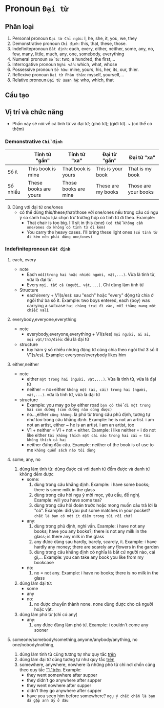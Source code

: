 # Pronoun `Đại từ`
## Phân loại
1. Personal pronoun `Đại từ Chỉ ngôi`: I, he, she, it, you, we, they
2. Demonstrative pronoun `Chỉ định`: this, that, these, those.
3. Indefinitepronoun `Bất định`: each, every, either, neither, some, any, no, few, many, little, much, any, one, somebody, everything
4. Numeral pronoun `Số từ`: two, a hundred, the first,...
5. Interrogative pronoun `Nghi vấn`: which, what, whose
6. Possessive pronoun `Sở hữu`: mine, yours, his, her, its, our, thier.
7. Reflexive pronoun `Đại từ Phản thân`: myself, yourself,...
8. Relative pronoun `Đại từ Quan hệ`: who, which, that

## Cấu tạo
## Vị trí và chức năng
- Phần này sẽ nói về cả tính từ và đại từ; (phó từ); (giới từ). ~ (có thể có thêm)
### Demonstrative `Chỉ định`
||Tính từ "gần"|Tính từ "xa"|Đại từ "gần"|Đại từ "xa"|
|-|-|-|-|-|
|Số ít|This book is mine|That book is yours|This is your book|That is my book|
|Số nhiều|These books are yours|Those books are mine|These are my books|Those are your books|
3. Dùng với đại từ one/ones
    - có thể dùng this/these;that/those với one/ones nếu trong câu có ngụ ý so sánh hoặc lựa chọn trừ trường hợp có tính từ đi theo. Example:
        - That chair is too big. I'll sit in this (one) `(có thể không cần one/ones do không có tính từ đi kèm)`
        - You carry the heavy cases. I'll bring these light ones `(có tính từ đi kèm nên phải dùng one/ones)`
### Indefinitepronoun `Bất định`
1. each, every
    - note
        - Each `mỗi(trong hai hoặc nhiều người, vật,...)`. Vừa là tính từ, vừa là đại từ.
        - Every `mọi, tất cả (người, vật,...)`. Chỉ dùng làm tính từ
    - Structure
        - each/every + V1(s/es): sau "each" hoặc "every" động từ chia ở ngôi thứ ba số ít. Example: two boys entered, each (boy) was carrying a suitcase `hai chàng trai đi vào, mỗi thằng mang một chiếc vali` 
   
2. everybody,everyone,everything
    - note
        - everybody,everyone,everything + V1(s/es) `mọi người, ai ai, mọi vật/thứ/điều`: đều là đại từ
    - structure
        - tuy hàm ý số nhiều nhưng động từ cũng chia theo ngôi thứ 3 số ít V1(s/es). Example: everyone/everybody likes him

3. either,neither
    - note
        - either `một trong hai (người, vật,...)`. Vừa là tính từ, vừa là đại từ
        - neither ~ no+either `không một (ai, cái) trong hai (người, vật,...)`. vừa là tính từ, vừa là đại từ
    - structure
        - Example: you may go by either road `bạn có thể đi một trong hai con đường (con đường nào cũng được)`
        - no...,either `cũng không`. là phó từ trong câu phủ định, tương tự như *too* trong câu khẳng định. Example: he is not an artist. i am not an artist, either ~ he is an artist. i am an artist, too
        - V1 + neither = V1 + not + either. Example: i like neither = i do not like either `tôi không thích một cái nào trong hai cái = tôi không thích cả hai`
        - neither đứng đầu câu. Example: neither of the book is of use to me `không quển sách nào tôi dùng`
4. some, any, no
    1. dùng làm tính từ: dùng được cả với danh từ đếm được và danh từ không đếm được
        - some: 
            1. dùng trong câu khẳng định. Example: i have some books; there is some milk in the glass
            2. dùng trong câu hỏi ngụ ý mời mọc, yêu cầu, đề nghị. Example: will you have some tea?
            2. dùng trong câu hỏi đoán trước hoặc mong muốn câu trả lời là "có". Example: did you put some matches in your pocket? `chắc là bạn có một ít diêm trong túi rồi chứ?`
        - any: 
            1. dùng trong phủ định, nghi vấn. Example: i have not any books; have you any books?; there is not any milk in the glass; is there any milk in the glass
            2. any được dùng sau hardly, barely, scarely, it. Example: i have hardly any money; there are scarely any flowers in the garden
            3. dùng trong câu khẳng định có nghĩa là bất cứ người nào, cái gì,... Example: you can take any book you like from my bookcase
        - no:
            1. no = not any. Example: i have no books; there is no milk in the glass
    2. dùng làm đại từ: 
        - some
        - any
        - no:
            1. no được chuyển thành none. none dùng được cho cả người hoặc vật.
    3. dùng làm phó từ (chỉ có any)
        - any: 
            1. any được đùng làm phó từ. Example: i couldn't come any sooner

5. someone/somebody/something,anyone/anybody/anything, no one/nobody/nothing,
    1. dùng làm tính từ cũng tương tự như quy tắc [trên](/english/lesson/0004pronoun.md/#vị-trí-và-chức-năng)
    2. dùng làm đại từ cũng tương tự như quy tắc [trên](/english/lesson/0004pronoun.md/#vị-trí-và-chức-năng)
    3. somewhere, anywhere, nowhere là những phó từ chỉ nơi chốn cũng theo quy tắc ["1."trên](/english/lesson/0004pronoun.md/#vị-trí-và-chức-năng). Example:
        - they went somewhere after supper
        - they didn't go anywhere after supper
        - they went nowhere after supper
        - didn't they go anywhere after supper
        - have you seen him before somewhere? `ngụ ý chắc chắn là bạn đã gặp anh ấy ở đâu`